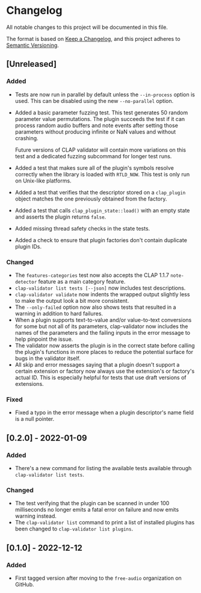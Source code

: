 # Changelog

All notable changes to this project will be documented in this file.

The format is based on [Keep a Changelog](https://keepachangelog.com/en/1.0.0/),
and this project adheres to [Semantic
Versioning](https://semver.org/spec/v2.0.0.html).

## [Unreleased]

### Added

- Tests are now run in parallel by default unless the `--in-process` option is
  used. This can be disabled using the new `--no-parallel` option.
- Added a basic parameter fuzzing test. This test generates 50 random parameter
  value permutations. The plugin succeeds the test if it can process random
  audio buffers and note events after setting those parameters without producing
  infinite or NaN values and without crashing.

  Future versions of CLAP validator will contain more variations on this test
  and a dedicated fuzzing subcommand for longer test runs.

- Added a test that makes sure all of the plugin's symbols resolve correctly
  when the library is loaded with `RTLD_NOW`. This test is only run on Unix-like
  platforms.
- Added a test that verifies that the descriptor stored on a `clap_plugin`
  object matches the one previously obtained from the factory.
- Added a test that calls `clap_plugin_state::load()` with an empty state and
  asserts the plugin returns `false`.
- Added missing thread safety checks in the state tests.
- Added a check to ensure that plugin factories don't contain duplicate plugin
  IDs.

### Changed

- The `features-categories` test now also accepts the CLAP 1.1.7 `note-detector`
  feature as a main category feature.
- `clap-validator list tests [--json]` now includes test descriptions.
- `clap-validator validate` now indents the wrapped output slightly less to make
  the output look a bit more consistent.
- The `--only-failed` option now also shows tests that resulted in a warning in
  addition to hard failures.
- When a plugin supports text-to-value and/or value-to-text conversions for some
  but not all of its parameters, clap-validator now includes the names of the
  parameters and the failing inputs in the error message to help pinpoint the
  issue.
- The validator now asserts the plugin is in the correct state before calling
  the plugin's functions in more places to reduce the potential surface for bugs
  in the validator itself.
- All skip and error messages saying that a plugin doesn't support a certain
  extension or factory now always use the extension's or factory's actual ID.
  This is especially helpful for tests that use draft versions of extensions.

### Fixed

- Fixed a typo in the error message when a plugin descriptor's name field is a
  null pointer.

## [0.2.0] - 2022-01-09

### Added

- There's a new command for listing the available tests available through
  `clap-validator list tests`.

### Changed

- The test verifying that the plugin can be scanned in under 100 milliseconds no
  longer emits a fatal error on failure and now emits warning instead.
- The `clap-validator list` command to print a list of installed plugins has
  been changed to `clap-validator list plugins`.

## [0.1.0] - 2022-12-12

### Added

- First tagged version after moving to the `free-audio` organization on GitHub.
